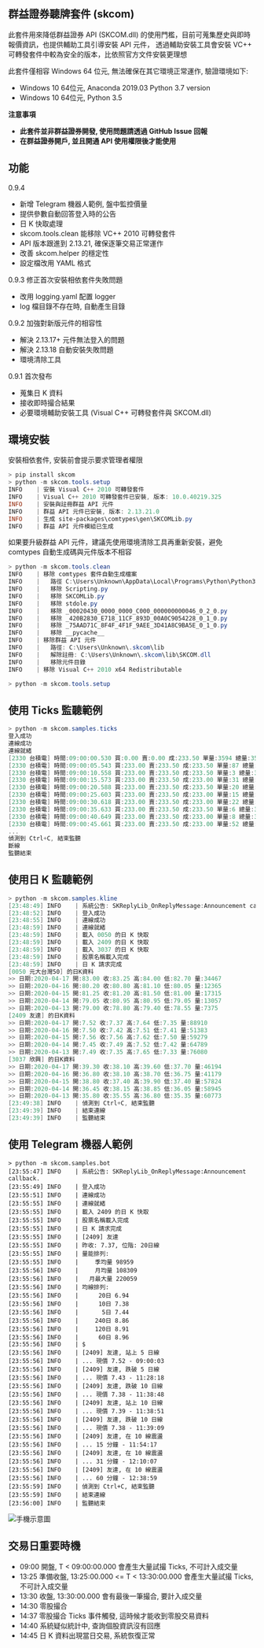 ## 群益證券聽牌套件 (skcom)

此套件用來降低群益證券 API (SKCOM.dll) 的使用門檻，目前可蒐集歷史與即時報價資訊，也提供輔助工具引導安裝 API 元件，
透過輔助安裝工具會安裝 VC++ 可轉發套件中較為安全的版本，比依照官方文件安裝更理想

此套件僅相容 Windows 64 位元, 無法確保在其它環境正常運作, 驗證環境如下:

* Windows 10 64位元, Anaconda 2019.03 Python 3.7 version
* Windows 10 64位元, Python 3.5

**注意事項**

* **此套件並非群益證券開發, 使用問題請透過 GitHub Issue 回報**
* **在群益證券開戶, 並且開通 API 使用權限後才能使用**

## 功能

0.9.4

* 新增 Telegram 機器人範例, 盤中監控價量
* 提供參數自動回答登入時的公告
* 日 K 快取處理
* skcom.tools.clean 能移除 VC++ 2010 可轉發套件
* API 版本跟進到 2.13.21, 確保逐筆交易正常運作
* 改善 skcom.helper 的穩定性
* 設定檔改用 YAML 格式

0.9.3 修正首次安裝相依套件失敗問題

* 改用 logging.yaml 配置 logger
* log 檔目錄不存在時, 自動產生目錄

0.9.2 加強對新版元件的相容性

* 解決 2.13.17+ 元件無法登入的問題
* 解決 2.13.18 自動安裝失敗問題
* 環境清除工具

0.9.1 首次發布

* 蒐集日 K 資料
* 接收即時撮合結果
* 必要環境輔助安裝工具 (Visual C++ 可轉發套件與 SKCOM.dll)

## 環境安裝

安裝相依套件, 安裝前會提示要求管理者權限

```powershell
> pip install skcom
> python -m skcom.tools.setup
INFO    | 安裝 Visual C++ 2010 可轉發套件
INFO    | Visual C++ 2010 可轉發套件已安裝, 版本: 10.0.40219.325
INFO    | 安裝與註冊群益 API 元件
INFO    | 群益 API 元件已安裝, 版本: 2.13.21.0
INFO    | 生成 site-packages\comtypes\gen\SKCOMLib.py
INFO    | 群益 API 元件模組已生成
```

如果要升級群益 API 元件，建議先使用環境清除工具再重新安裝，避免 comtypes 自動生成碼與元件版本不相容

```powershell
> python -m skcom.tools.clean
INFO    | 移除 comtypes 套件自動生成檔案
INFO    |   路徑 C:\Users\Unknown\AppData\Local\Programs\Python\Python38\lib\site-packages\comtypes\gen
INFO    |   移除 Scripting.py
INFO    |   移除 SKCOMLib.py
INFO    |   移除 stdole.py
INFO    |   移除 _00020430_0000_0000_C000_000000000046_0_2_0.py
INFO    |   移除 _420B2830_E718_11CF_893D_00A0C9054228_0_1_0.py
INFO    |   移除 _75AAD71C_8F4F_4F1F_9AEE_3D41A8C9BA5E_0_1_0.py
INFO    |   移除 __pycache__
INFO    | 移除群益 API 元件
INFO    |   路徑: C:\Users\Unknown\.skcom\lib
INFO    |   解除註冊: C:\Users\Unknown\.skcom\lib\SKCOM.dll
INFO    |   移除元件目錄
INFO    | 移除 Visual C++ 2010 x64 Redistributable

> python -m skcom.tools.setup
```


## 使用 Ticks 監聽範例

```powershell
> python -m skcom.samples.ticks
登入成功
連線成功
連線就緒
[2330 台積電] 時間:09:00:00.530 買:0.00 賣:0.00 成:233.50 單量:3594 總量:3594
[2330 台積電] 時間:09:00:05.543 買:233.00 賣:233.50 成:233.50 單量:87 總量:3681
[2330 台積電] 時間:09:00:10.558 買:233.00 賣:233.50 成:233.50 單量:3 總量:3684
[2330 台積電] 時間:09:00:15.573 買:233.00 賣:233.50 成:233.00 單量:31 總量:3715
[2330 台積電] 時間:09:00:20.588 買:233.00 賣:233.50 成:233.50 單量:20 總量:3735
[2330 台積電] 時間:09:00:25.603 買:233.00 賣:233.50 成:233.00 單量:15 總量:3750
[2330 台積電] 時間:09:00:30.618 買:233.00 賣:233.50 成:233.00 單量:22 總量:3772
[2330 台積電] 時間:09:00:35.633 買:233.00 賣:233.50 成:233.50 單量:6 總量:3778
[2330 台積電] 時間:09:00:40.649 買:233.00 賣:233.50 成:233.00 單量:8 總量:3786
[2330 台積電] 時間:09:00:45.661 買:233.00 賣:233.50 成:233.00 單量:52 總量:3838
...
偵測到 Ctrl+C, 結束監聽
斷線
監聽結束
```

## 使用日 K 監聽範例

```powershell
> python -m skcom.samples.kline
[23:48:49] INFO    | 系統公告: SKReplyLib_OnReplyMessage:Announcement callback.
[23:48:52] INFO    | 登入成功
[23:48:55] INFO    | 連線成功
[23:48:59] INFO    | 連線就緒
[23:48:59] INFO    | 載入 0050 的日 K 快取
[23:48:59] INFO    | 載入 2409 的日 K 快取
[23:48:59] INFO    | 載入 3037 的日 K 快取
[23:48:59] INFO    | 股票名稱載入完成
[23:48:59] INFO    | 日 K 請求完成
[0050 元大台灣50] 的日K資料
>> 日期:2020-04-17 開:83.00 收:83.25 高:84.00 低:82.70 量:34467
>> 日期:2020-04-16 開:80.20 收:80.80 高:81.10 低:80.05 量:12365
>> 日期:2020-04-15 開:81.25 收:81.20 高:81.50 低:81.00 量:17315
>> 日期:2020-04-14 開:79.05 收:80.95 高:80.95 低:79.05 量:13057
>> 日期:2020-04-13 開:79.00 收:78.80 高:79.40 低:78.55 量:7375
[2409 友達] 的日K資料
>> 日期:2020-04-17 開:7.52 收:7.37 高:7.64 低:7.35 量:88910
>> 日期:2020-04-16 開:7.50 收:7.42 高:7.51 低:7.41 量:51383
>> 日期:2020-04-15 開:7.56 收:7.56 高:7.62 低:7.50 量:59279
>> 日期:2020-04-14 開:7.45 收:7.49 高:7.52 低:7.42 量:64789
>> 日期:2020-04-13 開:7.49 收:7.35 高:7.65 低:7.33 量:76080
[3037 欣興] 的日K資料
>> 日期:2020-04-17 開:39.30 收:38.10 高:39.60 低:37.70 量:46194
>> 日期:2020-04-16 開:36.80 收:38.10 高:38.70 低:36.75 量:41179
>> 日期:2020-04-15 開:38.80 收:37.40 高:39.90 低:37.40 量:57824
>> 日期:2020-04-14 開:36.45 收:38.15 高:38.85 低:36.05 量:58945
>> 日期:2020-04-13 開:35.80 收:35.55 高:36.80 低:35.35 量:60773
[23:49:38] INFO    | 偵測到 Ctrl+C, 結束監聽
[23:49:39] INFO    | 結束連線
[23:49:39] INFO    | 監聽結束
```

## 使用 Telegram 機器人範例

```
> python -m skcom.samples.bot
[23:55:47] INFO    | 系統公告: SKReplyLib_OnReplyMessage:Announcement callback.
[23:55:49] INFO    | 登入成功
[23:55:51] INFO    | 連線成功
[23:55:55] INFO    | 連線就緒
[23:55:55] INFO    | 載入 2409 的日 K 快取
[23:55:55] INFO    | 股票名稱載入完成
[23:55:55] INFO    | 日 K 請求完成
[23:55:55] INFO    | [2409] 友達
[23:55:55] INFO    | 昨收: 7.37, 位階: 20日線
[23:55:55] INFO    | 量能排列:
[23:55:55] INFO    |   　季均量 98959
[23:55:56] INFO    |   　月均量 108309
[23:55:56] INFO    |   月最大量 220059
[23:55:56] INFO    | 均線排列:
[23:55:56] INFO    |   　 20日 6.94
[23:55:56] INFO    |   　 10日 7.38
[23:55:56] INFO    |   　  5日 7.44
[23:55:56] INFO    |   　240日 8.86
[23:55:56] INFO    |   　120日 8.91
[23:55:56] INFO    |   　 60日 8.96
[23:55:56] INFO    | $
[23:55:56] INFO    | [2409] 友達, 站上 5 日線
[23:55:56] INFO    | ... 現價 7.52 - 09:00:03
[23:55:56] INFO    | [2409] 友達, 跌破 5 日線
[23:55:56] INFO    | ... 現價 7.43 - 11:28:18
[23:55:56] INFO    | [2409] 友達, 跌破 10 日線
[23:55:56] INFO    | ... 現價 7.38 - 11:38:48
[23:55:56] INFO    | [2409] 友達, 站上 10 日線
[23:55:56] INFO    | ... 現價 7.39 - 11:38:51
[23:55:56] INFO    | [2409] 友達, 跌破 10 日線
[23:55:56] INFO    | ... 現價 7.38 - 11:39:09
[23:55:56] INFO    | [2409] 友達, 在 10 線震盪
[23:55:56] INFO    | ... 15 分鐘 - 11:54:17
[23:55:56] INFO    | [2409] 友達, 在 10 線震盪
[23:55:56] INFO    | ... 31 分鐘 - 12:10:07
[23:55:56] INFO    | [2409] 友達, 在 10 線震盪
[23:55:56] INFO    | ... 60 分鐘 - 12:38:59
[23:55:59] INFO    | 偵測到 Ctrl+C, 結束監聽
[23:55:59] INFO    | 結束連線
[23:56:00] INFO    | 監聽結束
```

![手機示意圖](screenshot/screenshot-telegram.png)

## 交易日重要時機

* 09:00 開盤, T < 09:00:00.000 會產生大量試撮 Ticks, 不可計入成交量
* 13:25 準備收盤, 13:25:00.000 <= T < 13:30:00.000 會產生大量試撮 Ticks, 不可計入成交量
* 13:30 收盤, 13:30:00.000 會有最後一筆撮合, 要計入成交量
* 14:30 零股撮合
* 14:37 零股撮合 Ticks 事件觸發, 這時候才能收到零股交易資料
* 14:40 系統疑似統計中, 查詢個股資訊沒有回應
* 14:45 日 K 資料出現當日交易, 系統恢復正常
